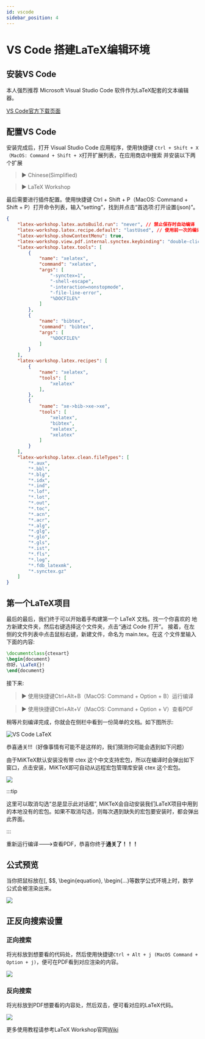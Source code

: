 ```yaml
---
id: vscode
sidebar_position: 4
---
```


# VS Code 搭建LaTeX编辑环境

## 安装VS Code

本人强烈推荐 Microsoft Visual Studio Code 软件作为LaTeX配套的文本编辑器。

[VS Code官方下载页面](https://code.visualstudio.com/Download)

## 配置VS Code

安装完成后，打开 Visual Studio Code 应用程序，使用快捷键 `Ctrl + Shift + X（MacOS: Command + Shift + X`打开扩展列表，在应用商店中搜索 并安装以下两个扩展

> ▶ Chinese(Simplified)

> ▶ LaTeX Workshop

最后需要进行插件配置。使用快捷键 Ctrl + Shift + P（MacOS: Command + Shift + P）打开命令列表，输入“setting”，找到并点击“首选项:打开设置(json)”。

```json
{
    "latex-workshop.latex.autoBuild.run": "never", // 禁止保存时自动编译
    "latex-workshop.latex.recipe.default": "lastUsed", // 使用前一次的编译方法
    "latex-workshop.showContextMenu": true,
    "latex-workshop.view.pdf.internal.synctex.keybinding": "double-click",
    "latex-workshop.latex.tools": [
        {
            "name": "xelatex",
            "command": "xelatex",
            "args": [
                "-synctex=1",
                "-shell-escape",
                "-interaction=nonstopmode",
                "-file-line-error",
                "%DOCFILE%"
            ]
        },
        {
            "name": "bibtex",
            "command": "bibtex",
            "args": [
                "%DOCFILE%"
            ]
        }
    ],
    "latex-workshop.latex.recipes": [
        {
            "name": "xelatex",
            "tools": [
                "xelatex"
            ],
        },
        {
            "name": "xe->bib->xe->xe",
            "tools": [
                "xelatex",
                "bibtex",
                "xelatex",
                "xelatex"
            ]
        }
    ],
    "latex-workshop.latex.clean.fileTypes": [
        "*.aux",
        "*.bbl",
        "*.blg",
        "*.idx",
        "*.ind",
        "*.lof",
        "*.lot",
        "*.out",
        "*.toc",
        "*.acn",
        "*.acr",
        "*.alg",
        "*.glg",
        "*.glo",
        "*.gls",
        "*.ist",
        "*.fls",
        "*.log",
        "*.fdb_latexmk",
        "*.synctex.gz"
    ]  
}
```

## 第一个LaTeX项目

最后的最后，我们终于可以开始着手构建第一个 LaTeX 文档。找一个你喜欢的 地方新建文件夹，然后右键选择这个文件夹，点击“通过 Code 打开”。
接着，在左侧的文件列表中点击鼠标右键，新建文件，命名为 main.tex。在这 个文件里输入下面的内容:

```latex
\documentclass{ctexart} 
\begin{document}
你好，\LaTeX{}! 
\end{document}
```

接下来:
> ▶ 使用快捷键Ctrl+Alt+B（MacOS: Command + Option + B）运行编译

> ▶ 使用快捷键Ctrl+Alt+V（MacOS: Command + Option + V）查看PDF 

稍等片刻编译完成，你就会在侧栏中看到一份简单的文档。如下图所示:

![VS Code LaTeX](./img/latex_vscode.png)

恭喜通关!!!（好像事情有可能不是这样的，我们猜测你可能会遇到如下问题）

由于MiKTeX默认安装没有带 ctex 这个中文支持宏包，所以在编译时会弹出如下窗口，点击安装，MiKTeX即可自动从远程宏包管理库安装 ctex 这个宏包。

![](./img/texstudio_install_07.png)

:::tip

这里可以取消勾选“总是显示此对话框”, MiKTeX会自动安装我们LaTeX项目中用到的本地没有的宏包。如果不取消勾选，则每次遇到缺失的宏包要安装时，都会弹出此界面。

:::

重新运行编译———>查看PDF，恭喜你终于**通关了！！！**


## 公式预览

当你把鼠标放在\[, $$, \begin{equation}, \begin{...}等数学公式环境上时，数学公式会被渲染出来。

![](./img/math_hover_01.gif)


## 正反向搜索设置

### 正向搜索
将光标放到想要看的代码处，然后使用快捷键`Ctrl + Alt + j (MacOS Command + Option + j)`，便可在PDF看到对应渲染的内容。

![](./img/back-search.gif)

### 反向搜索
将光标放到PDF想要看的内容处，然后双击，便可看对应的LaTeX代码。

![](./img/forward-search.gif)

更多使用教程请参考LaTeX Workshop官网[Wiki](https://github.com/James-Yu/LaTeX-Workshop/wiki)
